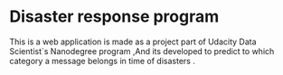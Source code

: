 # Disaster response program
This is a web application is made as a project part of Udacity Data Scientist`s Nanodegree program ,And its developed to predict to which category a message belongs in 
time of disasters .
